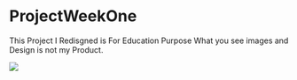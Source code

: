 # ProjectWeekOne

This Project I Redisgned is For Education Purpose What you see images and Design is not my Product.


![](https://github.com/jamaalhassan/ProjectWeekOne/blob/master/jamk.png?raw=true?raw=trues=200)
